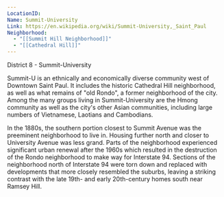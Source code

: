 ```yaml
---
LocationID: 
Name: Summit-University
Link: https://en.wikipedia.org/wiki/Summit-University,_Saint_Paul
Neighborhood:
  - "[[Summit Hill Neighborhood]]"
  - "[[Cathedral Hill]]"
---
```


District 8 - Summit-University

Summit-U is an ethnically and economically diverse community west of Downtown Saint Paul. It includes the historic Cathedral Hill neighborhood, as well as what remains of "old Rondo", a former neighborhood of the city. Among the many groups living in Summit-University are the Hmong community as well as the city's other Asian communities, including large numbers of Vietnamese, Laotians and Cambodians.

In the 1880s, the southern portion closest to Summit Avenue was the preeminent neighborhood to live in. Housing further north and closer to University Avenue was less grand. Parts of the neighborhood experienced significant urban renewal after the 1960s which resulted in the destruction of the Rondo neighborhood to make way for Interstate 94. Sections of the neighborhood north of Interstate 94 were torn down and replaced with developments that more closely resembled the suburbs, leaving a striking contrast with the late 19th- and early 20th-century homes south near Ramsey Hill.